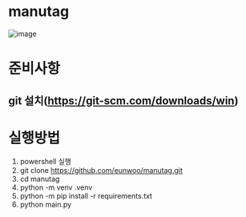 # manutag
![image](https://github.com/user-attachments/assets/99c7825d-6f06-4fb3-be37-7724f865b083)

# 준비사항
## git 설치(https://git-scm.com/downloads/win)
# 실행방법
1. powershell 실행
2. git clone https://github.com/eunwoo/manutag.git
3. cd manutag
4. python -m venv .venv
5. python -m pip install -r requirements.txt
6. python main.py
